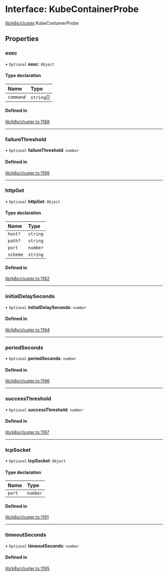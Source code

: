 # Interface: KubeContainerProbe

[lib/k8s/cluster](../modules/lib_k8s_cluster.md).KubeContainerProbe

## Properties

### exec

• `Optional` **exec**: `Object`

#### Type declaration

| Name | Type |
| :------ | :------ |
| `command` | `string`[] |

#### Defined in

[lib/k8s/cluster.ts:1188](https://github.com/headlamp-k8s/headlamp/blob/65bfc11e/frontend/src/lib/k8s/cluster.ts#L1188)

___

### failureThreshold

• `Optional` **failureThreshold**: `number`

#### Defined in

[lib/k8s/cluster.ts:1198](https://github.com/headlamp-k8s/headlamp/blob/65bfc11e/frontend/src/lib/k8s/cluster.ts#L1198)

___

### httpGet

• `Optional` **httpGet**: `Object`

#### Type declaration

| Name | Type |
| :------ | :------ |
| `host?` | `string` |
| `path?` | `string` |
| `port` | `number` |
| `scheme` | `string` |

#### Defined in

[lib/k8s/cluster.ts:1182](https://github.com/headlamp-k8s/headlamp/blob/65bfc11e/frontend/src/lib/k8s/cluster.ts#L1182)

___

### initialDelaySeconds

• `Optional` **initialDelaySeconds**: `number`

#### Defined in

[lib/k8s/cluster.ts:1194](https://github.com/headlamp-k8s/headlamp/blob/65bfc11e/frontend/src/lib/k8s/cluster.ts#L1194)

___

### periodSeconds

• `Optional` **periodSeconds**: `number`

#### Defined in

[lib/k8s/cluster.ts:1196](https://github.com/headlamp-k8s/headlamp/blob/65bfc11e/frontend/src/lib/k8s/cluster.ts#L1196)

___

### successThreshold

• `Optional` **successThreshold**: `number`

#### Defined in

[lib/k8s/cluster.ts:1197](https://github.com/headlamp-k8s/headlamp/blob/65bfc11e/frontend/src/lib/k8s/cluster.ts#L1197)

___

### tcpSocket

• `Optional` **tcpSocket**: `Object`

#### Type declaration

| Name | Type |
| :------ | :------ |
| `port` | `number` |

#### Defined in

[lib/k8s/cluster.ts:1191](https://github.com/headlamp-k8s/headlamp/blob/65bfc11e/frontend/src/lib/k8s/cluster.ts#L1191)

___

### timeoutSeconds

• `Optional` **timeoutSeconds**: `number`

#### Defined in

[lib/k8s/cluster.ts:1195](https://github.com/headlamp-k8s/headlamp/blob/65bfc11e/frontend/src/lib/k8s/cluster.ts#L1195)
